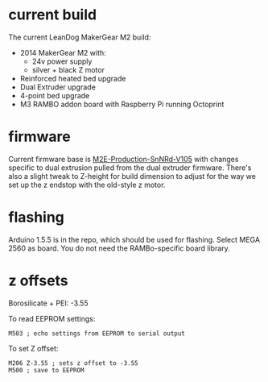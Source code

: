 # current build

The current LeanDog MakerGear M2 build:

* 2014 MakerGear M2 with:
  * 24v power supply
  * silver + black Z motor
* Reinforced heated bed upgrade
* Dual Extruder upgrade
* 4-point bed upgrade
* M3 RAMBO addon board with Raspberry Pi running Octoprint

# firmware

Current firmware base is [M2E-Production-SnNRd-V105](http://makergear.wikidot.com/local--files/m2-firmware/M2E-Production-SnNRd-V105.zip) with changes specific to dual extrusion pulled from the dual extruder firmware. There's also a slight tweak to Z-height for build dimension to adjust for the way we set up the z endstop with the old-style z motor.

# flashing

Arduino 1.5.5 is in the repo, which should be used for flashing. Select MEGA 2560 as board. You do not need the RAMBo-specific board library.

# z offsets

Borosilicate + PEI: -3.55

To read EEPROM settings:

```
M503 ; echo settings from EEPROM to serial output
```

To set Z offset:

```
M206 Z-3.55 ; sets z offset to -3.55
M500 ; save to EEPROM
```
